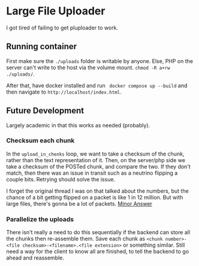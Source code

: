 # Large File Uploader

I got tired of failing to get pluploader to work.

## Running container

First make sure the `./uploads` folder is writable by anyone. Else,
PHP on the server can't write to the host via the volume mount.
`chmod -R a+rw ./uploads/`.

After that, have docker installed and run ` docker compose up --build`
and then navigate to `http://localhost/index.html`.

## Future Development

Largely academic in that this works as needed (probably).

### Checksum each chunk

In the `upload_in_chenks` loop, we want to take a checksum of the chunk,
rather than the text representation of it. Then, on the server/php side
we take a checksum of the POSTed chunk, and compare the two. If they don't
match, then there was an issue in transit such as a neutrino flipping a
couple bits. Retrying should solve the issue.

I forget the original thread I was on that talked about the numbers,
but the chance of a bit getting flipped on a packet is like 1 in
12 million. But with large files, there's gonna be a lot of packets.
[Minor Answer](https://superuser.com/a/1520514)

### Parallelize the uploads

There isn't really a need to do this sequentially if the backend can
store all the chunks then re-assemble them. Save each chunk as
`<chunk number>-<file checksum>-<filename>.<file extension>` or something
similar. Still need a way for the client to know all are finished, to
tell the backend to go ahead and reassemble. 
